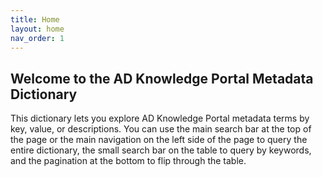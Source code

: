 ```yaml
---
title: Home
layout: home
nav_order: 1
---
```

## Welcome to the AD Knowledge Portal Metadata Dictionary

This dictionary lets you explore AD Knowledge Portal metadata terms by key, value, or descriptions. You can use the main search bar at the top of the page or the main navigation on the left side of the page to query the entire dictionary, the small search bar on the table to query by keywords, and the pagination at the bottom to flip through the table.
